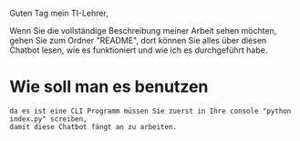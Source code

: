Guten Tag mein TI-Lehrer,

Wenn Sie die vollständige Beschreibung meiner Arbeit sehen möchten, 
gehen Sie zum Ordner "README", dort können Sie alles über diesen Chatbot lesen, 
wie es funktioniert und wie ich es durchgeführt habe.

# Wie soll man es benutzen
    da es ist eine CLI Programm müssen Sie zuerst in Ihre console "python index.py" screiben,
    damit diese Chatbot fängt an zu arbeiten.